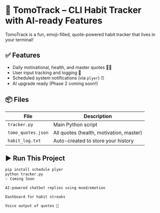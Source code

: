 # 🌟 TomoTrack – CLI Habit Tracker with AI-ready Features

TomoTrack is a fun, emoji-filled, quote-powered habit tracker that lives in your terminal!

## ✅ Features
- Daily motivational, health, and master quotes 🧠💪
- User input tracking and logging 📅
- Scheduled system notifications (via `plyer`) ⏰
- AI upgrade ready (Phase 2 coming soon!)

## 📦 Files
| File | Description |
|------|-------------|
| `tracker.py` | Main Python script |
| `tomo_quotes.json` | All quotes (health, motivation, master) |
| `habit_log.txt` | Auto-created to store your history |

## ▶️ Run This Project
```bash
pip install schedule plyer
python tracker.py
💡 Coming Soon

AI-powered chatbot replies using mood/emotion

Dashboard for habit streaks

Voice output of quotes 🎤

